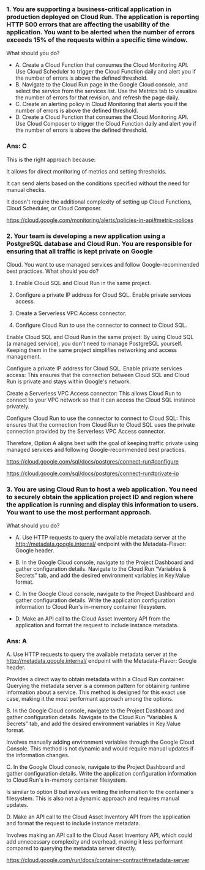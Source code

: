 ### 1. You are supporting a business-critical application in production deployed on Cloud Run. The application is reporting HTTP 500 errors that are affecting the usability of the application. You want to be alerted when the number of errors exceeds 15% of the requests within a specific time window.

What should you do?

- A. Create a Cloud Function that consumes the Cloud Monitoring API. Use Cloud Scheduler to trigger the Cloud Function daily and alert you if the number of errors is above the defined threshold.
- B. Navigate to the Cloud Run page in the Google Cloud console, and select the service from the services list. Use the Metrics tab to visualize the number of errors for that revision, and refresh the page daily.
- C. Create an alerting policy in Cloud Monitoring that alerts you if the number of errors is above the defined threshold.
- D. Create a Cloud Function that consumes the Cloud Monitoring API. Use Cloud Composer to trigger the Cloud Function daily and alert you if the number of errors is above the defined threshold.

### Ans: C
This is the right approach because:

It allows for direct monitoring of metrics and setting thresholds.

It can send alerts based on the conditions specified without the need for manual checks.

It doesn't require the additional complexity of setting up Cloud Functions, Cloud Scheduler, or Cloud Composer.

https://cloud.google.com/monitoring/alerts/policies-in-api#metric-polices


### 2. Your team is developing a new application using a PostgreSQL database and Cloud Run. You are responsible for ensuring that all traffic is kept private on Google
Cloud. You want to use managed services and follow Google-recommended best practices. What should you do?

1. Enable Cloud SQL and Cloud Run in the same project.

2. Configure a private IP address for Cloud SQL. Enable private services access.

3. Create a Serverless VPC Access connector.

4. Configure Cloud Run to use the connector to connect to Cloud SQL.

Enable Cloud SQL and Cloud Run in the same project: By using Cloud SQL (a managed service), you don't need to manage PostgreSQL yourself. Keeping them in the same project simplifies networking and access management.

Configure a private IP address for Cloud SQL. Enable private services access: This ensures that the connection between Cloud SQL and Cloud Run is private and stays within Google's network.

Create a Serverless VPC Access connector: This allows Cloud Run to connect to your VPC network so that it can access the Cloud SQL instance privately.

Configure Cloud Run to use the connector to connect to Cloud SQL: This ensures that the connection from Cloud Run to Cloud SQL uses the private connection provided by the Serverless VPC Access connector.

Therefore, Option A aligns best with the goal of keeping traffic private using managed services and following Google-recommended best practices.

https://cloud.google.com/sql/docs/postgres/connect-run#configure

https://cloud.google.com/sql/docs/postgres/connect-run#private-ip

### 3. You are using Cloud Run to host a web application. You need to securely obtain the application project ID and region where the application is running and display this information to users. You want to use the most performant approach.

What should you do?

- A. Use HTTP requests to query the available metadata server at the http://metadata.google.internal/ endpoint with the Metadata-Flavor: Google header.

- B. In the Google Cloud console, navigate to the Project Dashboard and gather configuration details. Navigate to the Cloud Run “Variables & Secrets” tab, and add the desired environment variables in Key:Value format.

- C. In the Google Cloud console, navigate to the Project Dashboard and gather configuration details. Write the application configuration information to Cloud Run's in-memory container filesystem.

- D. Make an API call to the Cloud Asset Inventory API from the application and format the request to include instance metadata.

### Ans: A

A. Use HTTP requests to query the available metadata server at the http://metadata.google.internal/ endpoint with the Metadata-Flavor: Google header.

Provides a direct way to obtain metadata within a Cloud Run container. Querying the metadata server is a common pattern for obtaining runtime information about a service. This method is designed for this exact use case, making it the most performant approach among the options.

B. In the Google Cloud console, navigate to the Project Dashboard and gather configuration details. Navigate to the Cloud Run “Variables & Secrets” tab, and add the desired environment variables in Key:Value format.

Involves manually adding environment variables through the Google Cloud Console. This method is not dynamic and would require manual updates if the information changes.

C. In the Google Cloud console, navigate to the Project Dashboard and gather configuration details. Write the application configuration information to Cloud Run's in-memory container filesystem.

Is similar to option B but involves writing the information to the container's filesystem. This is also not a dynamic approach and requires manual updates.

D. Make an API call to the Cloud Asset Inventory API from the application and format the request to include instance metadata.

Involves making an API call to the Cloud Asset Inventory API, which could add unnecessary complexity and overhead, making it less performant compared to querying the metadata server directly.

https://cloud.google.com/run/docs/container-contract#metadata-server



